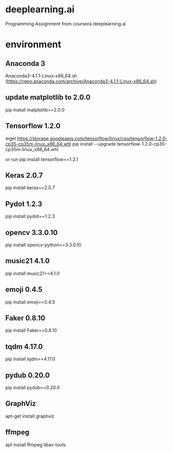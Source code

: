 # deeplearning.ai

Programming Assignment from coursera deeplearning.ai

# environment

## Anaconda 3

Anaconda3-4.1.1-Linux-x86_64.sh (https://repo.anaconda.com/archive/Anaconda3-4.1.1-Linux-x86_64.sh)

## update matplotlib to 2.0.0

pip install matplotlib==2.0.0

## Tensorflow 1.2.0

wget https://storage.googleapis.com/tensorflow/linux/cpu/tensorflow-1.2.0-cp35-cp35m-linux_x86_64.whl
pip install --upgrade tensorflow-1.2.0-cp35-cp35m-linux_x86_64.whl

or run
pip install tensorflow==1.2.1

## Keras 2.0.7

pip install keras==2.0.7

## Pydot 1.2.3

pip install pydot==1.2.3

## opencv 3.3.0.10

pip install opencv-python==3.3.0.10

## music21 4.1.0

pip install music21==4.1.0

## emoji 0.4.5

pip install emoji==0.4.5

## Faker 0.8.10

pip install Faker==0.8.10

## tqdm 4.17.0

pip install tqdm==4.17.0

## pydub 0.20.0

pip install pydub==0.20.0

## GraphViz

apt-get install graphviz

## ffmpeg

apt install ffmpeg libav-tools
